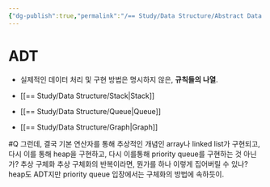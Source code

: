 ```yaml
---
{"dg-publish":true,"permalink":"/== Study/Data Structure/Abstract Data Type/","created":"2023-12-04T23:01:55.000+09:00","updated":"2023-12-04T23:01:55.000+09:00"}
---
```


# ADT
- 실제적인 데이터 처리 및 구현 방법은 명시하지 않은, **규칙들의 나열**.

- [[== Study/Data Structure/Stack\|Stack]]
- [[== Study/Data Structure/Queue\|Queue]]
- [[== Study/Data Structure/Graph\|Graph]]


#Q 그런데, 결국 기본 연산자를 통해 추상적인 개념인 array나 linked list가 구현되고, 다시 이를 통해 heap을 구현하고, 다시 이를통해 priority queue를 구현하는 것 아닌가? 추상 구체화 추상 구체화의 반복이라면, 뭔가를 하나 이렇게 집어버릴 수 있나? heap도 ADT지만  priority queue 입장에서는 구체화의 방법에 속하듯이.
